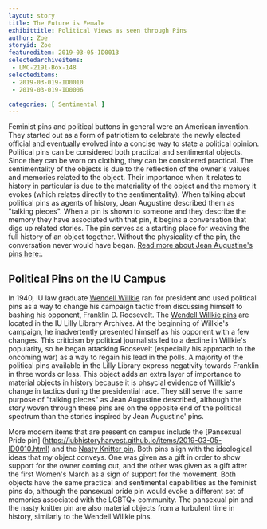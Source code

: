 ```yaml
---
layout: story
title: The Future is Female
exhibittitle: Political Views as seen through Pins
author: Zoe
storyid: Zoe
featureditem: 2019-03-05-ID0013
selectedarchiveitems:
 - LMC-2191-Box-148
selecteditems:
 - 2019-03-019-ID0010
 - 2019-03-019-ID0006

categories: [ Sentimental ]
---
```


Feminist pins and political buttons in general were an American invention. They started out as a form of patriotism to celebrate the newly elected official and eventually evolved into a concise way to state a political opinion. Political pins can be considered both practical and sentimental objects. Since they can be worn on clothing, they can be considered practical. The sentimentality of the objects is due to the reflection of the owner's values and memories related to the object. Their importance when it relates to history in particular is due to the materiality of the object and the memory it evokes (which relates directly to the sentimentality). When talking about political pins as agents of history, Jean Augustine described them as "talking pieces". When a pin is shown to someone and they describe the memory they have associated with that pin, it begins a conversation that digs up related stories. The pin serves as a starting place for weaving the full history of an object together. Without the physicality of the pin, the conversation never would have began. [Read more about Jean Augustine's pins here:](https://journals.sagepub.com/doi/abs/10.1177/0021934716649644).

## Political Pins on the IU Campus 

In 1940, IU law graduate [Wendell Willkie](https://webapp1.dlib.indiana.edu/metsnav3/general/index.html#mets=http%3A%2F%2Fpurl.dlib.indiana.edu%2Fiudl%2Fgeneral%2Fmets%2FVAB9959&page=24) ran for president and used political pins as a way to change his campaign tactic from discussing himself to bashing his opponent, Franklin D. Roosevelt. The [Wendell Willkie pins](https://iubhistoryharvest.github.io/archiveitems/WilkiePin.html) are located in the IU Lilly Library Archives. At the beginning of Willkie's campaign, he inadvertently presented himself as his opponent with a few changes. This criticism by political journalists led to a decline in Willkie's popularity, so he began attacking Roosevelt (especially his approach to the oncoming war) as a way to regain his lead in the polls. A majority of the political pins available in the Lilly Library express negativity towards Franklin in three words or less. This object adds an extra layer of importance to material objects in history because it is phsycial evidence of Willkie's change in tactics during the presidential race. They still serve the same purpose of "talking pieces" as Jean Augustine described, although the story woven through these pins are on the opposite end of the political spectrum than the stories inspired by Jean Augustine' pins. 

More modern items that are present on campus include the [Pansexual Pride pin] (https://iubhistoryharvest.github.io/items/2019-03-05-ID0010.html) and the [Nasty Knitter pin](https://iubhistoryharvest.github.io/items/2019-03-019-ID0006.html). Both pins align with the ideological ideas that my object conveys. One was given as a gift in order to show support for the owner coming out, and the other was given as a gift after the first Women's March as a sign of support for the movement. Both objects have the same practical and sentimental  capabilities as the feminist pins do, although the pansexual pride pin would evoke a different set of memories associated with the LGBTQ+ community. The pansexual pin and the nasty knitter pin are also material objects from a turbulent time in history, similarly to the Wendell Willkie pins. 

